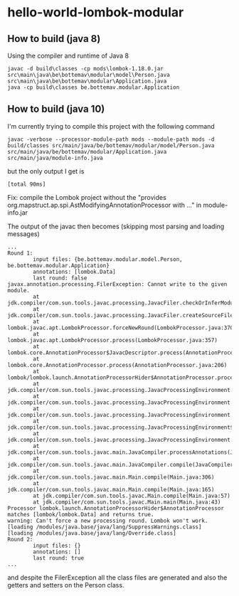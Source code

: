 # hello-world-lombok-modular

## How to build (java 8) ##
Using the compiler and runtime of Java 8
````
javac -d build\classes -cp mods\lombok-1.18.0.jar src\main\java\be\bottemav\modular\model\Person.java src\main\java\be\bottemav\modular\Application.java
java -cp build\classes be.bottemav.modular.Application
````

## How to build (java 10) ##

I'm currently trying to compile this project with the following command
````
javac -verbose --processor-module-path mods --module-path mods -d build/classes src/main/java/be/bottemav/modular/model/Person.java src/main/java/be/bottemav/modular/Application.java src/main/java/module-info.java
````
but the only output I get is
````
[total 90ms]
````

Fix: compile the Lombok project without the "provides org.mapstruct.ap.spi.AstModifyingAnnotationProcessor with ..." in module-info.jar

The output of the javac then becomes (skipping most parsing and loading messages)

````
...
Round 1:
        input files: {be.bottemav.modular.model.Person, be.bottemav.modular.Application}
        annotations: [lombok.Data]
        last round: false
javax.annotation.processing.FilerException: Cannot write to the given module.
        at jdk.compiler/com.sun.tools.javac.processing.JavacFiler.checkOrInferModule(JavacFiler.java:471)
        at jdk.compiler/com.sun.tools.javac.processing.JavacFiler.createSourceFile(JavacFiler.java:425)
        at lombok.javac.apt.LombokProcessor.forceNewRound(LombokProcessor.java:370)
        at lombok.javac.apt.LombokProcessor.process(LombokProcessor.java:357)
        at lombok.core.AnnotationProcessor$JavacDescriptor.process(AnnotationProcessor.java:156)
        at lombok.core.AnnotationProcessor.process(AnnotationProcessor.java:206)
        at lombok/lombok.launch.AnnotationProcessorHider$AnnotationProcessor.process(AnnotationProcessor.java:99)
        at jdk.compiler/com.sun.tools.javac.processing.JavacProcessingEnvironment.callProcessor(JavacProcessingEnvironment.java:964)
        at jdk.compiler/com.sun.tools.javac.processing.JavacProcessingEnvironment.discoverAndRunProcs(JavacProcessingEnvironment.java:881)
        at jdk.compiler/com.sun.tools.javac.processing.JavacProcessingEnvironment.access$2100(JavacProcessingEnvironment.java:110)
        at jdk.compiler/com.sun.tools.javac.processing.JavacProcessingEnvironment$Round.run(JavacProcessingEnvironment.java:1202)
        at jdk.compiler/com.sun.tools.javac.processing.JavacProcessingEnvironment.doProcessing(JavacProcessingEnvironment.java:1311)
        at jdk.compiler/com.sun.tools.javac.main.JavaCompiler.processAnnotations(JavaCompiler.java:1250)
        at jdk.compiler/com.sun.tools.javac.main.JavaCompiler.compile(JavaCompiler.java:928)
        at jdk.compiler/com.sun.tools.javac.main.Main.compile(Main.java:306)
        at jdk.compiler/com.sun.tools.javac.main.Main.compile(Main.java:165)
        at jdk.compiler/com.sun.tools.javac.Main.compile(Main.java:57)
        at jdk.compiler/com.sun.tools.javac.Main.main(Main.java:43)
Processor lombok.launch.AnnotationProcessorHider$AnnotationProcessor matches [lombok/lombok.Data] and returns true.
warning: Can't force a new processing round. Lombok won't work.
[loading /modules/java.base/java/lang/SuppressWarnings.class]
[loading /modules/java.base/java/lang/Override.class]
Round 2:
        input files: {}
        annotations: []
        last round: true
...        
````
and despite the FilerException all the class files are generated and also the getters and setters on the Person class.